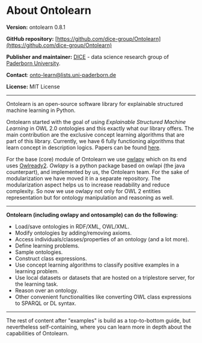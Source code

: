 # About Ontolearn

**Version:** ontolearn 0.8.1

**GitHub repository:** [https://github.com/dice-group/Ontolearn](https://github.com/dice-group/Ontolearn)

**Publisher and maintainer:** [DICE](https://dice-research.org/) - data science research group of [Paderborn University](https://www.uni-paderborn.de/en/university).

**Contact**: [onto-learn@lists.uni-paderborn.de](mailto:onto-learn@lists.uni-paderborn.de)

**License:** MIT License

--------------------------------------------------------------------------------------------

Ontolearn is an open-source software library for explainable structured machine learning in Python.

Ontolearn started with the goal of using _Explainable Structured Machine Learning_ 
in OWL 2.0 ontologies and this
exactly what our library offers. The main contribution are the exclusive concept learning
algorithms that are part of this library. Currently, we have 6 fully functioning algorithms that 
learn concept in description logics. Papers can be found [here](09_further_resources.md).

For the base (core) module of Ontolearn we use [owlapy](https://github.com/dice-group/owlapy)
which on its end uses [Owlready2](https://owlready2.readthedocs.io/en/latest/index.html). _Owlapy_ is a python package
based on owlapi (the java counterpart), and implemented by us, the Ontolearn team. 
For the sake of modularization we have moved it in a separate repository.
The modularization aspect helps us to increase readability and reduce complexity.
So now we use owlapy not only for OWL 2 entities representation but
for ontology manipulation and reasoning as well.

---------------------------------------

**Ontolearn (including owlapy and ontosample) can do the following:**

- Load/save ontologies in RDF/XML, OWL/XML.
- Modify ontologies by adding/removing axioms.
- Access individuals/classes/properties of an ontology (and a lot more).
- Define learning problems.
- Sample ontologies.
- Construct class expressions.
- Use concept learning algorithms to classify positive examples in a learning problem.
- Use local datasets or datasets that are hosted on a triplestore server, for the learning task.
- Reason over an ontology.
- Other convenient functionalities like converting OWL class expressions to SPARQL or DL syntax.

------------------------------------

The rest of content after "examples" is build as a top-to-bottom guide, but nevertheless self-containing, where
you can learn more in depth about the capabilities of Ontolearn.
